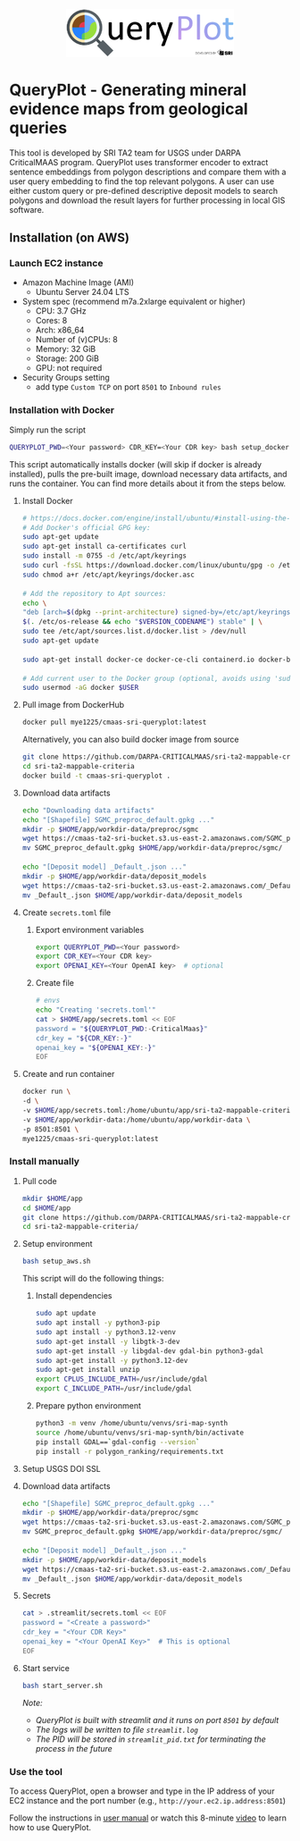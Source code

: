 
<p align="center">
  <img width="300" src="images/logo.png">
</p>

# QueryPlot - Generating mineral evidence maps from geological queries
This tool is developed by SRI TA2 team for USGS under DARPA CriticalMAAS program. QueryPlot uses transformer encoder to extract sentence embeddings from polygon descriptions and compare them with a user query embedding to find the top relevant polygons. A user can use either custom query or pre-defined descriptive deposit models to search polygons and download the result layers for further processing in local GIS software.


## Installation (on AWS)
### Launch EC2 instance
-   Amazon Machine Image (AMI)
    -   Ubuntu Server 24.04 LTS
-   System spec (recommend m7a.2xlarge equivalent or higher)
    -   CPU: 3.7 GHz
    -   Cores: 8
    -   Arch: x86_64
    -   Number of (v)CPUs: 8
    -   Memory: 32 GiB
    -   Storage: 200 GiB
    -   GPU: not required
-   Security Groups setting
    -   add type `Custom TCP` on port `8501` to `Inbound rules`

### Installation with Docker
Simply run the script
```bash
QUERYPLOT_PWD=<Your password> CDR_KEY=<Your CDR key> bash setup_docker.sh
```
This script automatically installs docker (will skip if docker is already installed), pulls the pre-built image, download necessary data artifacts, and runs the container.
You can find more details about it from the steps below.

1.  Install Docker
    ```bash
    # https://docs.docker.com/engine/install/ubuntu/#install-using-the-repository
    # Add Docker's official GPG key:
    sudo apt-get update
    sudo apt-get install ca-certificates curl
    sudo install -m 0755 -d /etc/apt/keyrings
    sudo curl -fsSL https://download.docker.com/linux/ubuntu/gpg -o /etc/apt/keyrings/docker.asc
    sudo chmod a+r /etc/apt/keyrings/docker.asc

    # Add the repository to Apt sources:
    echo \
    "deb [arch=$(dpkg --print-architecture) signed-by=/etc/apt/keyrings/docker.asc] https://download.docker.com/linux/ubuntu \
    $(. /etc/os-release && echo "$VERSION_CODENAME") stable" | \
    sudo tee /etc/apt/sources.list.d/docker.list > /dev/null
    sudo apt-get update

    sudo apt-get install docker-ce docker-ce-cli containerd.io docker-buildx-plugin docker-compose-plugin

    # Add current user to the Docker group (optional, avoids using 'sudo' for Docker commands)
    sudo usermod -aG docker $USER
    ```

2.  Pull image from DockerHub
    ```bash
    docker pull mye1225/cmaas-sri-queryplot:latest
    ```

    Alternatively, you can also build docker image from source
    ```bash
    git clone https://github.com/DARPA-CRITICALMAAS/sri-ta2-mappable-criteria.git
    cd sri-ta2-mappable-criteria
    docker build -t cmaas-sri-queryplot .
    ```

3. Download data artifacts
    ```bash
    echo "Downloading data artifacts"
    echo "[Shapefile] SGMC_preproc_default.gpkg ..."
    mkdir -p $HOME/app/workdir-data/preproc/sgmc
    wget https://cmaas-ta2-sri-bucket.s3.us-east-2.amazonaws.com/SGMC_preproc_default.gpkg
    mv SGMC_preproc_default.gpkg $HOME/app/workdir-data/preproc/sgmc/

    echo "[Deposit model] _Default_.json ..."
    mkdir -p $HOME/app/workdir-data/deposit_models
    wget https://cmaas-ta2-sri-bucket.s3.us-east-2.amazonaws.com/_Default_.json
    mv _Default_.json $HOME/app/workdir-data/deposit_models
    ```

4. Create `secrets.toml` file
    1.  Export environment variables
        ```bash
        export QUERYPLOT_PWD=<Your password>
        export CDR_KEY=<Your CDR key>
        export OPENAI_KEY=<Your OpenAI key>  # optional
        ```

    2.  Create file
        ```bash
        # envs
        echo "Creating 'secrets.toml'"
        cat > $HOME/app/secrets.toml << EOF
        password = "${QUERYPLOT_PWD:-CriticalMaas}"
        cdr_key = "${CDR_KEY:-}"
        openai_key = "${OPENAI_KEY:-}"
        EOF
        ```

5. Create and run container
    ```bash
    docker run \
    -d \
    -v $HOME/app/secrets.toml:/home/ubuntu/app/sri-ta2-mappable-criteria/.streamlit/secrets.toml \
    -v $HOME/app/workdir-data:/home/ubuntu/app/workdir-data \
    -p 8501:8501 \
    mye1225/cmaas-sri-queryplot:latest
    ```

### Install manually
1.  Pull code
    ```bash
    mkdir $HOME/app
    cd $HOME/app
    git clone https://github.com/DARPA-CRITICALMAAS/sri-ta2-mappable-criteria.git
    cd sri-ta2-mappable-criteria/
    ```

2. Setup environment
    ```bash
    bash setup_aws.sh
    ```
    This script will do the following things:

    1. Install dependencies
        ```bash
        sudo apt update
        sudo apt install -y python3-pip
        sudo apt install -y python3.12-venv
        sudo apt-get install -y libgtk-3-dev
        sudo apt-get install -y libgdal-dev gdal-bin python3-gdal
        sudo apt-get install -y python3.12-dev
        sudo apt-get install unzip
        export CPLUS_INCLUDE_PATH=/usr/include/gdal
        export C_INCLUDE_PATH=/usr/include/gdal
        ```

    2. Prepare python environment
        ```bash
        python3 -m venv /home/ubuntu/venvs/sri-map-synth
        source /home/ubuntu/venvs/sri-map-synth/bin/activate
        pip install GDAL==`gdal-config --version`
        pip install -r polygon_ranking/requirements.txt
        ```

3.  Setup USGS DOI SSL

4.  Download data artifacts
    ```bash
    echo "[Shapefile] SGMC_preproc_default.gpkg ..."
    mkdir -p $HOME/app/workdir-data/preproc/sgmc
    wget https://cmaas-ta2-sri-bucket.s3.us-east-2.amazonaws.com/SGMC_preproc_default.gpkg
    mv SGMC_preproc_default.gpkg $HOME/app/workdir-data/preproc/sgmc/

    echo "[Deposit model] _Default_.json ..."
    mkdir -p $HOME/app/workdir-data/deposit_models
    wget https://cmaas-ta2-sri-bucket.s3.us-east-2.amazonaws.com/_Default_.json
    mv _Default_.json $HOME/app/workdir-data/deposit_models
    ```

5.  Secrets
    ```bash
    cat > .streamlit/secrets.toml << EOF
    password = "<Create a password>"
    cdr_key = "<Your CDR Key>"
    openai_key = "<Your OpenAI Key>"  # This is optional
    EOF
    ```

6.  Start service
    ```bash
    bash start_server.sh
    ```
    *Note:*
    -   *QueryPlot is built with streamlit and it runs on port `8501` by default*
    -   *The logs will be written to file `streamlit.log`*
    -   *The PID will be stored in `streamlit_pid.txt` for terminating the process in the future*
    
### Use the tool
To access QueryPlot, open a browser and type in the IP address of your EC2 instance and the port number (e.g., `http://your.ec2.ip.address:8501`)

Follow the instructions in [user manual](https://docs.google.com/document/d/1WTDQBVn73pqW3YsGDRtNmBFUjEyRdCFV) or watch this 8-minute [video](https://drive.google.com/file/d/1eSYXvgU6Voj8XXoXC2xKEyTE8t9aZun6) to learn how to use QueryPlot.
